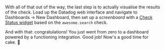 With all of that out of the way, the last step is to actually visualise the results of the check. Load up the Datadog web interface and navigate to Dashboards → New Dashboard, then set up a *screenboard* with a [Check Status widget](https://docs.datadoghq.com/graphing/widgets/check_status/#pagetitle) based on the `awesome.search` check.

And with that: congratulations! You just went from zero to a dashboard powered by a functioning integration. Good job! Now's a good time for cake. 🍰
